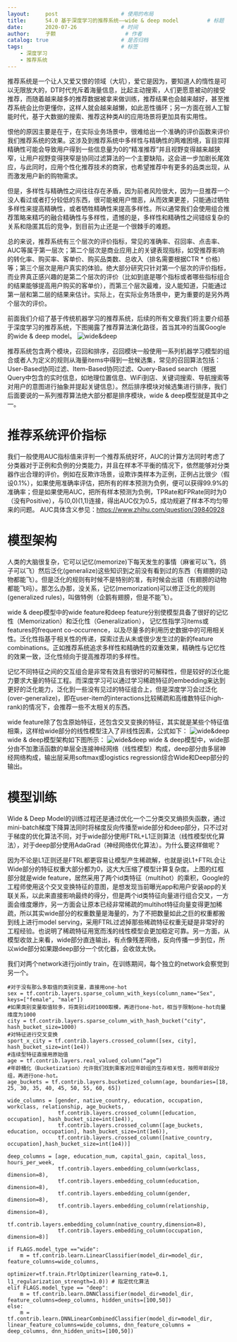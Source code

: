 ```yaml
---
layout:     post   				    # 使用的布局
title:      54.0 基于深度学习的推荐系统——wide & deep model			# 标题 
date:       2020-07-26  			# 时间
author:     子颢 						# 作者
catalog: true 						# 是否归档
tags:								# 标签
    - 深度学习
    - 推荐系统
---
```


推荐系统是一个让人又爱又恨的领域（大坑），爱它是因为，要知道人的惰性是可以无限放大的，DT时代充斥着海量信息，比起主动搜索，人们更愿意被动的接受推荐，而随着越来越多的推荐数据被拿来做训练，推荐结果也会越来越好，甚至推荐系统会比你更懂你，这样人就会越来越懒，如此恶性循环；另一方面在弱人工智能时代，基于大数据的搜索、推荐这种类AI的应用场景将更加具有实用性。

恨他的原因主要是在于，在实际业务场景中，很难给出一个准确的评价函数来评价我们推荐系统的效果。这涉及到推荐系统中多样性与精确性的两难困境，盲目崇拜精确性可能会导致用户得到一些信息量为0的“精准推荐”并且视野变得越来越狭窄，让用户视野变得狭窄是协同过滤算法的一个主要缺陷，这会进一步加剧长尾效应，与此同时，应用个性化推荐技术的商家，也希望推荐中有更多的品类出现，从而激发用户新的购物需求。

但是，多样性与精确性之间往往存在矛盾，因为前者风险很大，因为一旦推荐一个没人看过或者打分较低的东西，很可能被用户憎恶，从而效果更差，只能通过牺牲多样性来提高精确性，或者牺牲精确性来提高多样性。所以通常我们会使用组合推荐策略来精巧的融合精确性与多样性，遗憾的是，多样性和精确性之间错综复杂的关系和隐匿其后的竞争，到目前为止还是一个很棘手的难题。

总的来说，推荐系统有三个层次的评价指标，常见的准确率、召回率、点击率、AUC等属于第一层次；第二个层次是商业应用上的关键表现指标，如受推荐影响的转化率、购买率、客单价、购买品类数、总收入（排名需要根据CTR * 价格）等；第三个层次是用户真实的体验。绝大部分研究只针对第一个层次的评价指标，而业界真正感兴趣的是第二个层次的评价（比如到底是哪个指标或者哪些指标组合的结果能够提高用户购买的客单价），而第三个层次最难，没人能知道，只能通过第一层和第二层的结果来估计。实际上，在实际业务场景中，更为重要的是另外两个层次的评价。

前面我们介绍了基于传统机器学习的推荐系统，后续的所有文章我们将主要介绍基于深度学习的推荐系统，下图揭露了推荐算法演化路径，首当其冲的当属Google的wide & deep model。
![wide&deep](/img/wide&deep-03.jpg)

推荐系统包含两个模块，召回和排序，召回模块一般使用一系列机器学习模型的组合或者人为定义的规则从海量items中得到一批候选集，常见的召回算法包括：User-Based协同过滤、Item-Based协同过滤、Query-Based search（根据Query中包含的实时信息，如地理位置信息、WiFi到店、关键词搜索、导航搜索等对用户的意图进行抽象并提起关键信息）。然后排序模块对候选集进行排序，我们后面要说的一系列推荐算法绝大部分都是排序模块，wide & deep模型就是其中之一。

# 推荐系统评价指标

我们一般使用AUC指标值来评判一个推荐系统好坏，AUC的计算方法同时考虑了分类器对于正例和负例的分类能力，并且在样本不平衡的情况下，依然能够对分类器作出合理的评价。例如在反欺诈场景，设欺诈类样本为正例，正例占比很少（假设0.1%），如果使用准确率评估，把所有的样本预测为负例，便可以获得99.9%的准确率；但是如果使用AUC，把所有样本预测为负例，TPRate和FPRate同时为0（没有Positive），与(0,0)(1,1)连接，得出AUC仅为0.5，成功规避了样本不均匀带来的问题。
AUC具体含义参见：<a href="https://www.zhihu.com/question/39840928" target="_blank">https://www.zhihu.com/question/39840928</a>

# 模型架构

人类的大脑很复杂，它可以记忆(memorize)下每天发生的事情（麻雀可以飞，鸽子可以飞）然后泛化(generalize)这些知识到之前没有看到过的东西（有翅膀的动物都能飞）。但是泛化的规则有时候不是特别的准，有时候会出错（有翅膀的动物都能飞吗）。那怎么办那，没关系，记忆(memorization)可以修正泛化的规则(generalized rules)，叫做特例（企鹅有翅膀，但是不能飞）。

wide & deep模型中的wide feature和deep feature分别使模型具备了很好的记忆性（Memorization）和泛化性（Generalization），
记忆性指学习items或features的frequent co-occurrence，以及尽量多的利用历史数据中的可用相关性。泛化性指基于相关性的传递，探索过去从未或很少发生过的新的feature combinations。正如推荐系统追求多样性和精确性的双重效果，精确性与记忆性的效果一致，泛化性倾向于提高推荐项的多样性。

记忆不同特征之间的交互组合是非常有效且有很好的可解释性，但是较好的泛化能力要求大量的特征工程。而深度学习可以通过学习稀疏特征的embedding来达到更好的泛化能力，泛化到一些没有见过的特征组合上，但是深度学习会过泛化(over-generalize)，即在user-item的interactions比较稀疏和高维数特征(high-rank)的情况下，会推荐一些不太相关的东西。

wide feature除了包含原始特征，还包含交叉变换的特征，其实就是某些个特征值相乘，这样给wide部分的线性模型注入了非线性因素，公式如下：
![wide&deep](/img/wide&deep-01.png)
wide & deep模型架构如下图所示：
![wide&deep](/img/wide&deep-02.jpg)
wide & deep模型中，wide部分由不加激活函数的单层全连接神经网络（线性模型）构成，deep部分由多层神经网络构成，输出层采用softmax或logistics regression综合Wide和Deep部分的输出。

# 模型训练

Wide & Deep Model的训练过程还是通过优化一个二分类交叉熵损失函数，通过mini-batch梯度下降算法同时将梯度反向传播至wide部分和deep部分，只不过对于梯度的优化算法不同，对于wide部分使用FTRL+L1正则算法（线性模型优化算法），对于deep部分使用AdaGrad（神经网络优化算法）。为什么要这样做呢？

因为不论是L1正则还是FTRL都更容易让模型产生稀疏解，也就是说L1+FTRL会让Wide部分的特征权重大部分都为0，这大大压缩了模型计算复杂度。上图的红框部分就是wide feature，居然采用了两个id类特征（multihot）的乘积，Google的工程师使用这个交叉变换特征的意图，是想发现当前曝光app和用户安装app的关联关系，以此来直接影响最终的得分，但是两个id类特征向量进行组合交叉，一方面会维度爆炸，另一方面会让原本已经非常稀疏的multihot特征向量变得更加稀疏，所以其实wide部分的权重数量是海量的，为了不把数量如此之巨的权重都搬到线上进行model serving，采用FTRL过滤掉那些稀疏特征权重无疑是非常好的工程经验。也说明了稀疏特征用宽而浅的线性模型会更加稳定可靠。另一方面，从模型收敛上来看，wide部分直连输出，有点像残差网络，反向传播一步到位，所以wide部分如果跟deep部分一个优化器，会收敛太快。

我们对两个network进行jointly train，在训练期间，每个独立的network会察觉到另一个。
```
#对于没有那么多取值的类别变量，直接用one-hot
sex = tf.contrib.layers.sparse_column_with_keys(column_name="Sex", keys=["female", "male"])
#如果类别变量取值较多，将类别id对1000取模，再进行one-hot，相当于限制one-hot向量维度为1000
city = tf.contrib.layers.sparse_column_with_hash_bucket("city", hash_bucket_size=1000)
#对特征进行交叉变换
sport_x_city = tf.contrib.layers.crossed_column([sex, city], hash_bucket_size=int(1e4))
#连续型特征直接用原始值
age = tf.contrib.layers.real_valued_column(“age”)
#年龄桶化（Bucketization）允许我们找到乘客对应年龄组的生存相关性，按照年龄段分组，再进行one-hot。
age_buckets = tf.contrib.layers.bucketized_column(age, boundaries=[18, 25, 30, 35, 40, 45, 50, 55, 60, 65])

wide_columns = [gender, native_country, education, occupation, workclass, relationship, age_buckets,
                tf.contrib.layers.crossed_column([education, occupation], hash_bucket_size=int(1e4)),
                tf.contrib.layers.crossed_column([age_buckets, education, occupation], hash_bucket_size=int(1e6)),
                tf.contrib.layers.crossed_column([native_country, occupation],hash_bucket_size=int(1e4))]

deep_columns = [age, education_num, capital_gain, capital_loss, hours_per_week,
				tf.contrib.layers.embedding_column(workclass, dimension=8),
                tf.contrib.layers.embedding_column(education, dimension=8),
                tf.contrib.layers.embedding_column(gender, dimension=8),
                tf.contrib.layers.embedding_column(relationship, dimension=8),
                tf.contrib.layers.embedding_column(native_country,dimension=8),
                tf.contrib.layers.embedding_column(occupation, dimension=8)]

if FLAGS.model_type =="wide":
    m = tf.contrib.learn.LinearClassifier(model_dir=model_dir, feature_columns=wide_columns,
    										optimizer=tf.train.FtrlOptimizer(learning_rate=0.1, l1_regularization_strength=1.0)) # 指定优化算法
elif FLAGS.model_type == "deep":
    m = tf.contrib.learn.DNNClassifier(model_dir=model_dir, feature_columns=deep_columns, hidden_units=[100,50])
else:
    m = tf.contrib.learn.DNNLinearCombinedClassifier(model_dir=model_dir, linear_feature_columns=wide_columns, dnn_feature_columns = deep_columns, dnn_hidden_units=[100,50])
```